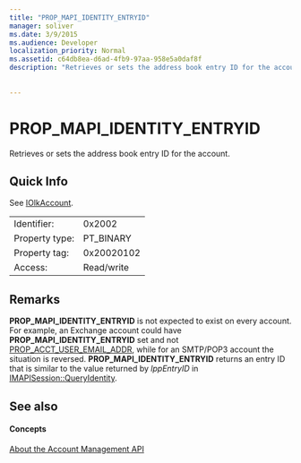 ```yaml
---
title: "PROP_MAPI_IDENTITY_ENTRYID"
manager: soliver
ms.date: 3/9/2015
ms.audience: Developer
localization_priority: Normal
ms.assetid: c64db8ea-d6ad-4fb9-97aa-958e5a0daf8f
description: "Retrieves or sets the address book entry ID for the account."
 
 
---
```


# PROP_MAPI_IDENTITY_ENTRYID

Retrieves or sets the address book entry ID for the account.
  
## Quick Info

See [IOlkAccount](iolkaccount.md).
  
|||
|:-----|:-----|
|Identifier:  <br/> |0x2002  <br/> |
|Property type:  <br/> |PT_BINARY  <br/> |
|Property tag:  <br/> |0x20020102  <br/> |
|Access:  <br/> |Read/write  <br/> |
   
## Remarks

 **PROP_MAPI_IDENTITY_ENTRYID** is not expected to exist on every account. For example, an Exchange account could have **PROP_MAPI_IDENTITY_ENTRYID** set and not [PROP_ACCT_USER_EMAIL_ADDR](prop_acct_user_email_addr.md), while for an SMTP/POP3 account the situation is reversed. **PROP_MAPI_IDENTITY_ENTRYID** returns an entry ID that is similar to the value returned by  _lppEntryID_ in [IMAPISession::QueryIdentity](http://msdn.microsoft.com/library/a2cdda90-5457-49a7-b98c-7273ffe5cbbc%28Office.15%29.aspx). 
  
## See also

#### Concepts

[About the Account Management API](about-the-account-management-api.md)

